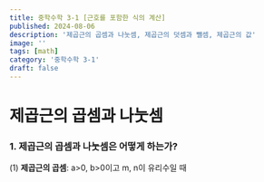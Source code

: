 ```yaml
---
title: 중학수학 3-1 [근호를 포함한 식의 계산]
published: 2024-08-06
description: '제곱근의 곱셈과 나눗셈, 제곱근의 덧셈과 뺄셈, 제곱근의 값'
image: ''
tags: [math]
category: '중학수학 3-1'
draft: false 
---
```


# 제곱근의 곱셈과 나눗셈
### 1. 제곱근의 곱셈과 나눗셈은 어떻게 하는가?
(1) **제곱근의 곱셈**: a>0, b>0이고 m, n이 유리수일 때